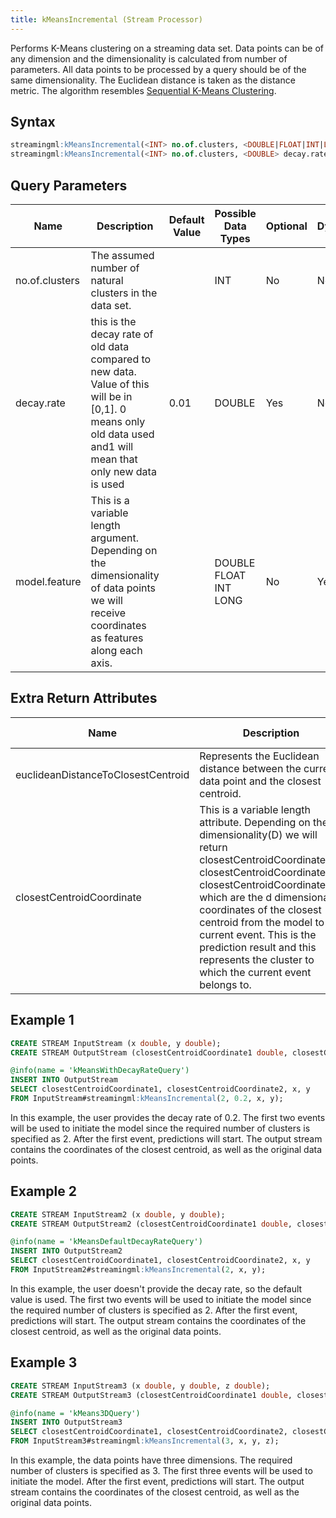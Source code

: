 ```yaml
---
title: kMeansIncremental (Stream Processor)
---
```


Performs K-Means clustering on a streaming data set. Data points can be
of any dimension and the dimensionality is calculated from number of
parameters. All data points to be processed by a query should be of the
same dimensionality. The Euclidean distance is taken as the distance metric. The algorithm resembles [Sequential K-Means Clustering](https://www.cs.princeton.edu/courses/archive/fall08/cos436/Duda/C/sk_means.htm).

## Syntax

```sql
streamingml:kMeansIncremental(<INT> no.of.clusters, <DOUBLE|FLOAT|INT|LONG> model.feature, <DOUBLE|FLOAT|INT|LONG> ...)
streamingml:kMeansIncremental(<INT> no.of.clusters, <DOUBLE> decay.rate, <DOUBLE|FLOAT|INT|LONG> model.feature, <DOUBLE|FLOAT|INT|LONG> ...)
```

## Query Parameters

| Name  | Description | Default Value | Possible Data Types   | Optional | Dynamic |
|-------|------------|---------------|-----------------------|----------|---------|
| no.of.clusters | The assumed number of natural clusters in the data set. |               | INT   | No       | No      |
| decay.rate     | this is the decay rate of old data compared to new data. Value of this will be in [0,1]. 0 means only old data used and1 will mean that only new data is used | 0.01          | DOUBLE| Yes      | No      |
| model.feature  | This is a variable length argument. Depending on the dimensionality of data points we will receive coordinates as features along each axis.     |               | DOUBLE FLOAT INT LONG | No       | Yes     |

## Extra Return Attributes

| Name         | Description             | Possible Types |
|--------------|-------------------------|----------------|
| euclideanDistanceToClosestCentroid | Represents the Euclidean distance between the current data point and the closest centroid.              | DOUBLE         |
| closestCentroidCoordinate          | This is a variable length attribute. Depending on the dimensionality(D) we will return closestCentroidCoordinate1, closestCentroidCoordinate2,... closestCentroidCoordinateD which are the d dimensional coordinates of the closest centroid from the model to the current event. This is the prediction result and this represents the cluster to which the current event belongs to. | DOUBLE         |

## Example 1

```sql
CREATE STREAM InputStream (x double, y double);
CREATE STREAM OutputStream (closestCentroidCoordinate1 double, closestCentroidCoordinate2 double, x double, y double);

@info(name = 'kMeansWithDecayRateQuery')
INSERT INTO OutputStream
SELECT closestCentroidCoordinate1, closestCentroidCoordinate2, x, y
FROM InputStream#streamingml:kMeansIncremental(2, 0.2, x, y);
```

In this example, the user provides the decay rate of 0.2. The first two events will be used to initiate the model since the required number of clusters is specified as 2. After the first event, predictions will start. The output stream contains the coordinates of the closest centroid, as well as the original data points.

## Example 2

```sql
CREATE STREAM InputStream2 (x double, y double);
CREATE STREAM OutputStream2 (closestCentroidCoordinate1 double, closestCentroidCoordinate2 double, x double, y double);

@info(name = 'kMeansDefaultDecayRateQuery')
INSERT INTO OutputStream2
SELECT closestCentroidCoordinate1, closestCentroidCoordinate2, x, y
FROM InputStream2#streamingml:kMeansIncremental(2, x, y);
```

In this example, the user doesn't provide the decay rate, so the default value is used. The first two events will be used to initiate the model since the required number of clusters is specified as 2. After the first event, predictions will start. The output stream contains the coordinates of the closest centroid, as well as the original data points.

## Example 3

```sql
CREATE STREAM InputStream3 (x double, y double, z double);
CREATE STREAM OutputStream3 (closestCentroidCoordinate1 double, closestCentroidCoordinate2 double, closestCentroidCoordinate3 double, x double, y double, z double);

@info(name = 'kMeans3DQuery')
INSERT INTO OutputStream3
SELECT closestCentroidCoordinate1, closestCentroidCoordinate2, closestCentroidCoordinate3, x, y, z
FROM InputStream3#streamingml:kMeansIncremental(3, x, y, z);
```

In this example, the data points have three dimensions. The required number of clusters is specified as 3. The first three events will be used to initiate the model. After the first event, predictions will start. The output stream contains the coordinates of the closest centroid, as well as the original data points.
